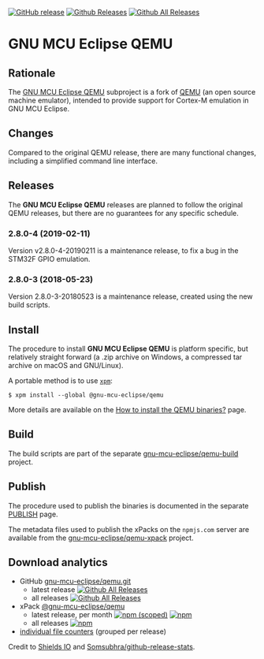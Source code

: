 [![GitHub release](https://img.shields.io/github/release/gnuarmeclipse/qemu.svg)](https://github.com/gnu-mcu-eclipse/qemu/releases/latest) [![Github Releases](https://img.shields.io/github/downloads/gnuarmeclipse/qemu/latest/total.svg)](https://github.com/gnu-mcu-eclipse/qemu/releases/latest) [![Github All Releases](https://img.shields.io/github/downloads/gnuarmeclipse/qemu/total.svg)](https://github.com/gnu-mcu-eclipse/qemu/releases/latest)

# GNU MCU Eclipse QEMU

## Rationale

The [GNU MCU Eclipse QEMU](http://gnuarmeclipse.github.io/qemu) subproject 
is a fork of [QEMU](http://wiki.qemu.org/Main_Page) (an open source machine 
emulator), intended to provide support for Cortex-M emulation in GNU MCU 
Eclipse.

## Changes

Compared to the original QEMU release, there are many functional changes,
including a simplified command line interface.


## Releases

The **GNU MCU Eclipse QEMU** releases are planned to follow the original
QEMU releases, but there are no guarantees for any specific schedule.

### 2.8.0-4 (2019-02-11)

Version v2.8.0-4-20190211 is a maintenance release, to fix a bug in the 
STM32F GPIO emulation.

### 2.8.0-3 (2018-05-23)

Version 2.8.0-3-20180523 is a maintenance release, created using the 
new build scripts.


## Install

The procedure to install **GNU MCU Eclipse QEMU** is platform 
specific, but relatively straight forward (a .zip archive on Windows, 
a compressed tar archive on macOS and GNU/Linux).

A portable method is to use [`xpm`](https://www.npmjs.com/package/xpm):

```console
$ xpm install --global @gnu-mcu-eclipse/qemu
```

More details are available on the 
[How to install the QEMU binaries?](https://gnu-mcu-eclipse.github.io/qemu/install/) 
page.

## Build

The build scripts are part of the separate 
[gnu-mcu-eclipse/qemu-build](https://github.com/gnu-mcu-eclipse/qemu-build)
project.

## Publish

The procedure used to publish the binaries is documented in the separate
[PUBLISH](PUBLISH.md) page.

The metadata files used to publish the xPacks on the `npmjs.com` server 
are available from the 
[gnu-mcu-eclipse/qemu-xpack](https://github.com/gnu-mcu-eclipse/qemu-xpack)
project.

## Download analytics

* GitHub [gnu-mcu-eclipse/qemu.git](https://github.com/gnu-mcu-eclipse/qemu/)
  * latest release
[![Github All Releases](https://img.shields.io/github/downloads/gnu-mcu-eclipse/qemu/latest/total.svg)](https://github.com/gnu-mcu-eclipse/qemu/releases/)
  * all releases [![Github All Releases](https://img.shields.io/github/downloads/gnu-mcu-eclipse/qemu/total.svg)](https://github.com/gnu-mcu-eclipse/qemu/releases/)
* xPack [@gnu-mcu-eclipse/qemu](https://github.com/gnu-mcu-eclipse/qemu-xpack/)
  * latest release, per month 
[![npm (scoped)](https://img.shields.io/npm/v/@gnu-mcu-eclipse/qemu.svg)](https://www.npmjs.com/package/@gnu-mcu-eclipse/qemu/)
[![npm](https://img.shields.io/npm/dm/@gnu-mcu-eclipse/qemu.svg)](https://www.npmjs.com/package/@gnu-mcu-eclipse/qemu/)
  * all releases [![npm](https://img.shields.io/npm/dt/@gnu-mcu-eclipse/qemu.svg)](https://www.npmjs.com/package/@gnu-mcu-eclipse/qemu/)
* [individual file counters](https://www.somsubhra.com/github-release-stats/?username=gnu-mcu-eclipse&repository=qemu) (grouped per release)
  
Credit to [Shields IO](https://shields.io) and [Somsubhra/github-release-stats](https://github.com/Somsubhra/github-release-stats).